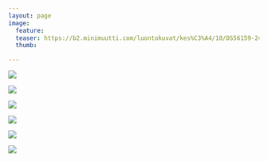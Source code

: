 ```yaml
---
layout: page
image:
  feature:
  teaser: https://b2.minimuutti.com/luontokuvat/kes%C3%A4/10/DS56159-245px.jpg
  thumb:

---
```


![](https://b2.minimuutti.com/luontokuvat/kes%C3%A4/10/DS56155-800px.jpg)

![](https://b2.minimuutti.com/luontokuvat/kes%C3%A4/10/DS56157-800px.jpg)

![](https://b2.minimuutti.com/luontokuvat/kes%C3%A4/10/DS56159-800px.jpg)

![](https://b2.minimuutti.com/luontokuvat/kes%C3%A4/10/DS56160-800px.jpg)

![](https://b2.minimuutti.com/luontokuvat/kes%C3%A4/10/DS56161-800px.jpg)

![](https://b2.minimuutti.com/luontokuvat/kes%C3%A4/10/DS56162-800px.jpg)
